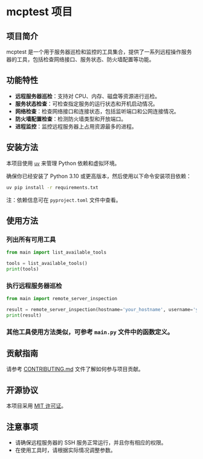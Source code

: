 # mcptest 项目

## 项目简介
mcptest 是一个用于服务器巡检和监控的工具集合，提供了一系列远程操作服务器的工具，包括检查网络接口、服务状态、防火墙配置等功能。

## 功能特性
- **远程服务器巡检**：支持对 CPU、内存、磁盘等资源进行巡检。
- **服务状态检查**：可检查指定服务的运行状态和开机启动情况。
- **网络检查**：检查网络接口和连接状态，包括监听端口和公网连接情况。
- **防火墙配置检查**：检测防火墙类型和开放端口。
- **进程监控**：监控远程服务器上占用资源最多的进程。

## 安装方法
本项目使用 [`uv`](https://github.com/astral-sh/uv) 来管理 Python 依赖和虚拟环境。

确保你已经安装了 Python 3.10 或更高版本，然后使用以下命令安装项目依赖：
```bash
uv pip install -r requirements.txt
```
注：依赖信息可在 `pyproject.toml` 文件中查看。

## 使用方法
### 列出所有可用工具
```python
from main import list_available_tools

tools = list_available_tools()
print(tools)
```
### 执行远程服务器巡检
```python
from main import remote_server_inspection

result = remote_server_inspection(hostname='your_hostname', username='your_username', password='your_password')
print(result)
```
### 其他工具使用方法类似，可参考 `main.py` 文件中的函数定义。

## 贡献指南
请参考 [CONTRIBUTING.md](CONTRIBUTING.md) 文件了解如何参与项目贡献。

## 开源协议
本项目采用 [MIT 许可证](LICENSE)。

## 注意事项
- 请确保远程服务器的 SSH 服务正常运行，并且你有相应的权限。
- 在使用工具时，请根据实际情况调整参数。
